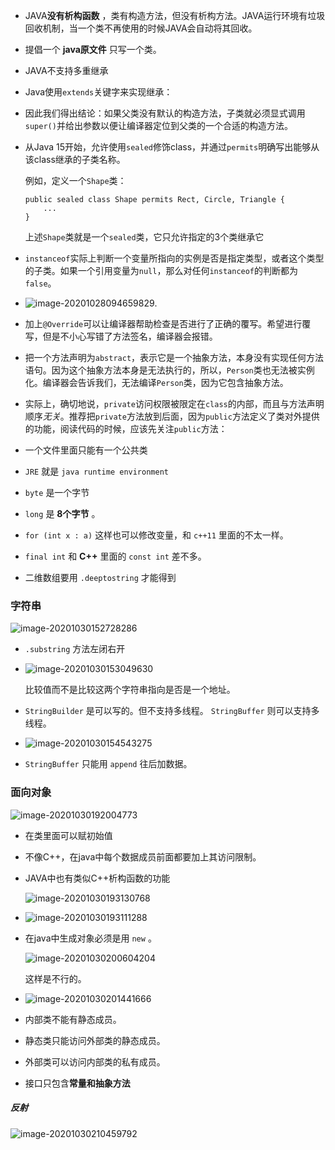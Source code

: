 + JAVA**没有析构函数** ，类有构造方法，但没有析构方法。JAVA运行环境有垃圾回收机制，当一个类不再使用的时候JAVA会自动将其回收。

+ 提倡一个 **java原文件** 只写一个类。

+ JAVA不支持多重继承

+ Java使用`extends`关键字来实现继承：

+ 因此我们得出结论：如果父类没有默认的构造方法，子类就必须显式调用`super()`并给出参数以便让编译器定位到父类的一个合适的构造方法。

+ 从Java 15开始，允许使用`sealed`修饰class，并通过`permits`明确写出能够从该class继承的子类名称。

  例如，定义一个`Shape`类：

  ```
  public sealed class Shape permits Rect, Circle, Triangle {
      ...
  }
  ```

  上述`Shape`类就是一个`sealed`类，它只允许指定的3个类继承它

+ `instanceof`实际上判断一个变量所指向的实例是否是指定类型，或者这个类型的子类。如果一个引用变量为`null`，那么对任何`instanceof`的判断都为`false`。

+ ![image-20201028094659829](https://cdn.jsdelivr.net/gh/smallzhong/picgo-pic-bed/image-20201028094659829.png).

+ 加上`@Override`可以让编译器帮助检查是否进行了正确的覆写。希望进行覆写，但是不小心写错了方法签名，编译器会报错。

+ 把一个方法声明为`abstract`，表示它是一个抽象方法，本身没有实现任何方法语句。因为这个抽象方法本身是无法执行的，所以，`Person`类也无法被实例化。编译器会告诉我们，无法编译`Person`类，因为它包含抽象方法。

+ 实际上，确切地说，`private`访问权限被限定在`class`的内部，而且与方法声明顺序*无关*。推荐把`private`方法放到后面，因为`public`方法定义了类对外提供的功能，阅读代码的时候，应该先关注`public`方法：



+ 一个文件里面只能有一个公共类

+ `JRE` 就是 `java runtime environment`
+ `byte` 是一个字节
+ `long` 是 **8个字节** 。
+ `for (int x : a)` 这样也可以修改变量，和 `c++11` 里面的不太一样。
+ `final int` 和 **C++** 里面的 `const int` 差不多。
+ 二维数组要用 `.deeptostring` 才能得到





### 字符串

![image-20201030152728286](https://cdn.jsdelivr.net/gh/smallzhong/picgo-pic-bed/image-20201030152728286.png)

+ `.substring` 方法左闭右开

+ ![image-20201030153049630](https://cdn.jsdelivr.net/gh/smallzhong/picgo-pic-bed/image-20201030153049630.png)

  比较值而不是比较这两个字符串指向是否是一个地址。

+ `StringBuilder` 是可以写的。但不支持多线程。 `StringBuffer` 则可以支持多线程。

+ ![image-20201030154543275](https://cdn.jsdelivr.net/gh/smallzhong/picgo-pic-bed/image-20201030154543275.png)

+ `StringBuffer` 只能用 `append` 往后加数据。



### 面向对象

![image-20201030192004773](https://cdn.jsdelivr.net/gh/smallzhong/picgo-pic-bed/image-20201030192004773.png)

+ 在类里面可以赋初始值

+ 不像C++，在java中每个数据成员前面都要加上其访问限制。

+ JAVA中也有类似C++析构函数的功能

  ![image-20201030193130768](https://cdn.jsdelivr.net/gh/smallzhong/picgo-pic-bed/image-20201030193130768.png)

+ ![image-20201030193111288](C:\Users\雨初\AppData\Roaming\Typora\typora-user-images\image-20201030193111288.png)

+ 在java中生成对象必须是用 `new` 。

  ![image-20201030200604204](C:\Users\雨初\AppData\Roaming\Typora\typora-user-images\image-20201030200604204.png)

  这样是不行的。
  
+ ![image-20201030201441666](C:\Users\雨初\AppData\Roaming\Typora\typora-user-images\image-20201030201441666.png)

+ 内部类不能有静态成员。

+ 静态类只能访问外部类的静态成员。

+ 外部类可以访问内部类的私有成员。

+ 接口只包含**常量和抽象方法**

##### 反射

![image-20201030210459792](C:\Users\雨初\AppData\Roaming\Typora\typora-user-images\image-20201030210459792.png)
